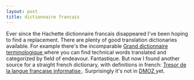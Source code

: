 ```yaml
---
layout: post
title: dictionnaire francais 
---
```

<p>Ever since the Hachette dictionnaire francais disappeared I've been hoping to find a replacement. There are plenty of good translation dictionaries available. For example there's the incomparable <a href="http://www.granddictionnaire.com/btml/fra/r_motclef/index800_1.asp">Grand dictionnaire terminologique </a>where you can find technical words translated and categorized by field of endeavour. Fantastique. But now I found another source for a straight french dictionary, with definitions in french: <a href="http://atilf.inalf.fr/tlfv3.htm">Tresor de la langue francaise informatise </a>. Surprisingly it's not in <a href="http://dmoz.org/">DMOZ </a>yet. </p>
